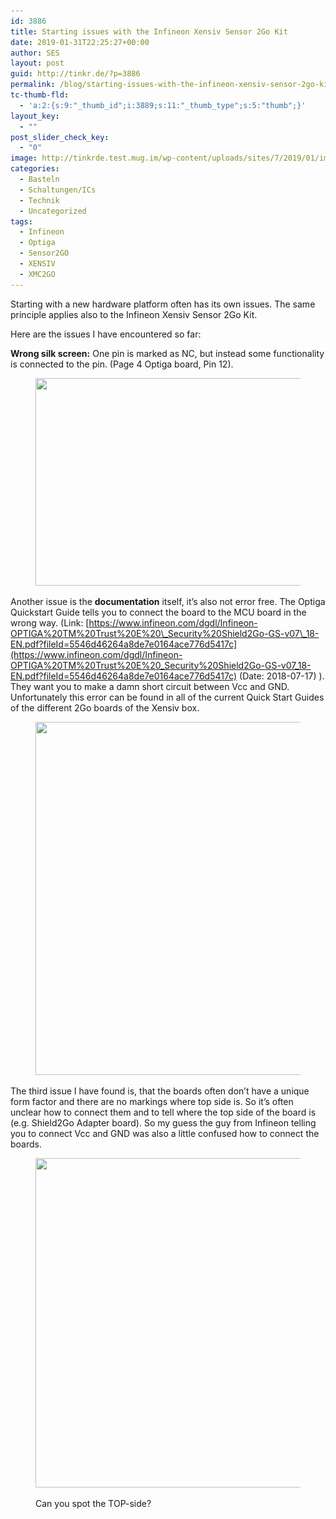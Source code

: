 ```yaml
---
id: 3886
title: Starting issues with the Infineon Xensiv Sensor 2Go Kit
date: 2019-01-31T22:25:27+00:00
author: SES
layout: post
guid: http://tinkr.de/?p=3886
permalink: /blog/starting-issues-with-the-infineon-xensiv-sensor-2go-kit/
tc-thumb-fld:
  - 'a:2:{s:9:"_thumb_id";i:3889;s:11:"_thumb_type";s:5:"thumb";}'
layout_key:
  - ""
post_slider_check_key:
  - "0"
image: http://tinkrde.test.mug.im/wp-content/uploads/sites/7/2019/01/image.png
categories:
  - Basteln
  - Schaltungen/ICs
  - Technik
  - Uncategorized
tags:
  - Infineon
  - Optiga
  - Sensor2GO
  - XENSIV
  - XMC2GO
---
```

Starting with a new hardware platform often has its own issues. The same principle applies also to the Infineon Xensiv Sensor 2Go Kit.

Here are the issues I have encountered so far:

**Wrong silk screen:** One pin is marked as NC, but instead some functionality is connected to the pin. (Page 4 Optiga board, Pin 12).<figure class="wp-block-image">

<img loading="lazy" width="603" height="332" src="/assets/2019/01/image.png" alt="" class="wp-image-3889" srcset="/assets/2019/01/image.png 603w, /assets/2019/01/image-300x165.png 300w" sizes="(max-width: 603px) 100vw, 603px" /> </figure>

Another issue is the **documentation** itself, <g class="gr_ gr\_5 gr-alert gr\_gramm gr\_inline\_cards gr\_run\_anim Grammar multiReplace" id="5" data-gr-id="5">it&#8217;s also not <g class="gr_ gr\_4 gr-alert gr\_spell gr\_inline\_cards gr\_disable\_anim_appear ContextualSpelling ins-del multiReplace" id="4" data-gr-id="4">error</g></g><g class="gr_ gr\_4 gr-alert gr\_spell gr\_inline\_cards gr\_disable\_anim_appear ContextualSpelling ins-del multiReplace" id="4" data-gr-id="4"> free</g>. The Optiga Quickstart Guide tells you to connect the board to the MCU board in the wrong way. (Link: [https://www.infineon.com/dgdl/Infineon-OPTIGA%20TM%20Trust%20E%20\_Security%20Shield2Go-GS-v07\_18-EN.pdf?fileId=5546d46264a8de7e0164ace776d5417c](https://www.infineon.com/dgdl/Infineon-OPTIGA%20TM%20Trust%20E%20_Security%20Shield2Go-GS-v07_18-EN.pdf?fileId=5546d46264a8de7e0164ace776d5417c) (Date: 2018-07-17) ). They want you to make a damn short circuit between Vcc and GND. Unfortunately this error can be found in all of the current Quick Start Guides of the different 2Go boards of the Xensiv box.

<figure class="wp-block-image">

<img loading="lazy" width="1024" height="565" src="/assets/2019/01/image-1-1024x565.png" alt="" class="wp-image-3890" srcset="/assets/2019/01/image-1-1024x565.png 1024w, /assets/2019/01/image-1-300x165.png 300w, /assets/2019/01/image-1-768x423.png 768w, /assets/2019/01/image-1.png 1353w" sizes="(max-width: 1024px) 100vw, 1024px" /> </figure>

The third issue I have found is, that the boards often don&#8217;t have a unique form factor and there are no markings where <g class="gr_ gr\_109 gr-alert gr\_gramm gr\_inline\_cards gr\_run\_anim Grammar only-ins replaceWithoutSep" id="109" data-gr-id="109">top</g> side is. So it&#8217;s often unclear how to connect them and to tell where the top side of the board is (e.g. Shield2Go Adapter board). So my guess the guy from Infineon telling you to connect Vcc and GND was also a little confused how to connect the boards.<figure class="wp-block-image">

<img loading="lazy" width="1024" height="527" src="/assets/2019/01/image-2-1024x527.png" alt="" class="wp-image-3891" srcset="/assets/2019/01/image-2-1024x527.png 1024w, /assets/2019/01/image-2-300x154.png 300w, /assets/2019/01/image-2-768x395.png 768w, /assets/2019/01/image-2.png 1038w" sizes="(max-width: 1024px) 100vw, 1024px" /> <figcaption>Can you spot the TOP-side?</figcaption></figure>
